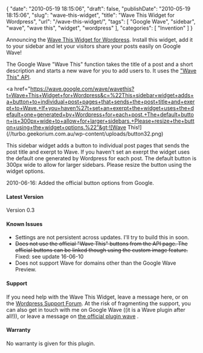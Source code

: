 {
    "date": "2010-05-19 18:15:06",
    "draft": false,
    "publishDate": "2010-05-19 18:15:06",
    "slug": "wave-this-widget",
    "title": "Wave This Widget for Wordpress",
    "url": "\/wave-this-widget\/",
    "tags": [
        "Google Wave",
        "sidebar",
        "wave",
        "wave this",
        "widget",
        "wordpress"
    ],
    "categories": [
        "Invention"
    ]
}

Announcing the [Wave This Widget for
Wordpress](http://wordpress.org/extend/plugins/wave-this-widget/).
Install this widget, add it to your sidebar and let your visitors share
your posts easily on Google Wave!

The Google Wave "Wave This" function takes the title of a post and a
short description and starts a new wave for you to add users to. It uses
the ["Wave This" API](http://code.google.com/apis/wave/wavethis/).

&lt;a
href="https://wave.google.com/wave/wavethis?t=Wave+This+Widget+for+Wordpress&c=%22This+sidebar+widget+adds+a+button+to+individual+post+pages+that+sends+the+post+title+and+exerpt+to+Wave.+If+you+haven%27t+set+an+exerpt+the+widget+uses+the+default+one+generated+by+Wordpress+for+each+post.+The+default+button+is+300px+wide+to+allow+for+larger+sidebars.+Please+resize+the+button+using+the+widget+options.%22"&gt;![Wave
This!](//turbo.geekorium.com.au/wp-content/uploads/button32.png)

This sidebar widget adds a button to individual post pages that sends
the post title and exerpt to Wave. If you haven't set an exerpt the
widget uses the default one generated by Wordpress for each post. The
default button is 300px wide to allow for larger sidebars. Please resize
the button using the widget options.

<span class="update">2010-06-16: Added the official button options from
Google.</span>

#### Latest Version

Version 0.3

#### Known Issues

-   Settings are not persistent across updates. I'll try to build this
    in soon.
-   ~~Does not use the official "Wave This" buttons from the API page.
    The official buttons can be linked though using the custom
    image feature.~~ Fixed: see update 16-06-10
-   Does not support Wave for domains other than the Google
    Wave Preview.

#### Support

If you need help with the Wave This Widget, leave a message here, or on
the [Wordpress Support
Forum](http://wordpress.org/tags/wave-this-widget?forum_id=10). At the
risk of fragmenting the support, you can also get in touch with me on Google Wave ((it
is a Wave plugin after all!)), or leave a message on [the official
plugin
wave](https://wave.google.com/wave/waveref/googlewave.com/w+eyiPS7ZkCp_)
~~<span class="here embedded"></span>~~.

#### Warranty

No warranty is given for this plugin.